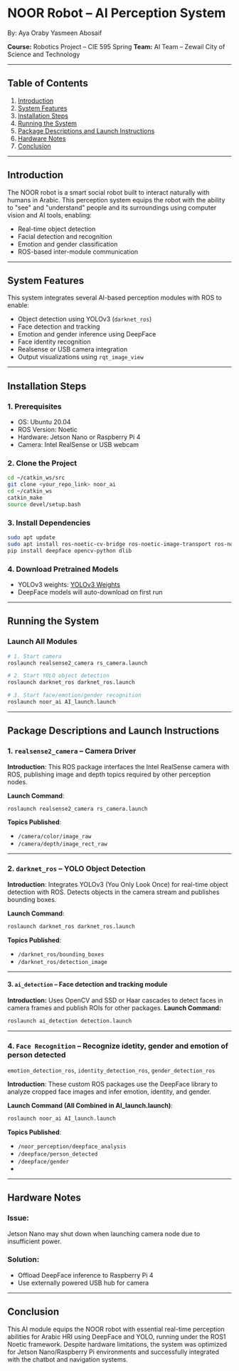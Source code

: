 # NOOR Robot – AI Perception System

By:
Aya Oraby 
Yasmeen Abosaif 

**Course:** Robotics Project – CIE 595 Spring
**Team:** AI Team – Zewail City of Science and Technology

---

## Table of Contents

1. [Introduction](#introduction)
2. [System Features](#system-features)
3. [Installation Steps](#installation-steps)
4. [Running the System](#running-the-system)
5. [Package Descriptions and Launch Instructions](#package-descriptions-and-launch-instructions)
6. [Hardware Notes](#hardware-notes)
7. [Conclusion](#conclusion)

---

## Introduction

The NOOR robot is a smart social robot built to interact naturally with humans in Arabic. This perception system equips the robot with the ability to "see" and "understand" people and its surroundings using computer vision and AI tools, enabling:

* Real-time object detection
* Facial detection and recognition
* Emotion and gender classification
* ROS-based inter-module communication

---

## System Features

This system integrates several AI-based perception modules with ROS to enable:

* Object detection using YOLOv3 (`darknet_ros`)
* Face detection and tracking
* Emotion and gender inference using DeepFace
* Face identity recognition
* Realsense or USB camera integration
* Output visualizations using `rqt_image_view`

---

## Installation Steps

### 1. Prerequisites

* OS: Ubuntu 20.04
* ROS Version: Noetic
* Hardware: Jetson Nano or Raspberry Pi 4
* Camera: Intel RealSense or USB webcam

### 2. Clone the Project

```bash
cd ~/catkin_ws/src
git clone <your_repo_link> noor_ai
cd ~/catkin_ws
catkin_make
source devel/setup.bash
```

### 3. Install Dependencies

```bash
sudo apt update
sudo apt install ros-noetic-cv-bridge ros-noetic-image-transport ros-noetic-vision-msgs
pip install deepface opencv-python dlib
```

### 4. Download Pretrained Models

* YOLOv3 weights: [YOLOv3 Weights](https://pjreddie.com/media/files/yolov3.weights)
* DeepFace models will auto-download on first run

---

## Running the System

### Launch All Modules

```bash
# 1. Start camera
roslaunch realsense2_camera rs_camera.launch

# 2. Start YOLO object detection
roslaunch darknet_ros darknet_ros.launch

# 3. Start face/emotion/gender recognition
roslaunch noor_ai AI_launch.launch
```

---

## Package Descriptions and Launch Instructions

### 1. `realsense2_camera` – Camera Driver

**Introduction**:
This ROS package interfaces the Intel RealSense camera with ROS, publishing image and depth topics required by other perception nodes.

**Launch Command**:

```bash
roslaunch realsense2_camera rs_camera.launch
```

**Topics Published**:

* `/camera/color/image_raw`
* `/camera/depth/image_rect_raw`

---

### 2. `darknet_ros` – YOLO Object Detection

**Introduction**:
Integrates YOLOv3 (You Only Look Once) for real-time object detection with ROS. Detects objects in the camera stream and publishes bounding boxes.

**Launch Command**:

```bash
roslaunch darknet_ros darknet_ros.launch
```

**Topics Published**:

* `/darknet_ros/bounding_boxes`
* `/darknet_ros/detection_image`

---

#### 3. `ai_detection` – Face detection and tracking module

**Introduction:** Uses OpenCV and SSD or Haar cascades to detect faces in camera frames and publish ROIs for other packages.
**Launch Command:**

```bash
roslaunch ai_detection detection.launch
```

---

### 4.  `Face Recognition` – Recognize idetity, gender and emotion of person detected
`emotion_detection_ros`, `identity_detection_ros`, `gender_detection_ros`

**Introduction**:
These custom ROS packages use the DeepFace library to analyze cropped face images and infer emotion, identity, and gender.

**Launch Command (All Combined in AI\_launch.launch)**:

```bash
roslaunch noor_ai AI_launch.launch
```

**Topics Published**:

* `/noor_perception/deepface_analysis`
* `/deepface/person_detected`
* `/deepface/gender`
* 

---

## Hardware Notes

### Issue:

Jetson Nano may shut down when launching camera node due to insufficient power.

### Solution:

* Offload DeepFace inference to Raspberry Pi 4
* Use externally powered USB hub for camera

---

## Conclusion

This AI module equips the NOOR robot with essential real-time perception abilities for Arabic HRI using DeepFace and YOLO, running under the ROS1 Noetic framework. Despite hardware limitations, the system was optimized for Jetson Nano/Raspberry Pi environments and successfully integrated with the chatbot and navigation systems.
